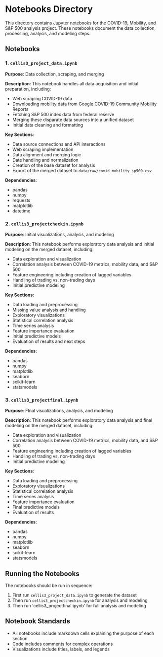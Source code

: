 # Notebooks Directory

This directory contains Jupyter notebooks for the COVID-19, Mobility, and S&P 500 analysis project. These notebooks document the data collection, processing, analysis, and modeling steps.

## Notebooks

### 1. `cellis3_project_data.ipynb`

**Purpose**: Data collection, scraping, and merging

**Description**: This notebook handles all data acquisition and initial preparation, including:
- Web scraping COVID-19 data 
- Downloading mobility data from Google COVID-19 Community Mobility Reports
- Fetching S&P 500 index data from federal reserve
- Merging these disparate data sources into a unified dataset
- Initial data cleaning and formatting

**Key Sections**:
- Data source connections and API interactions
- Web scraping implementation
- Data alignment and merging logic
- Date handling and normalization
- Creation of the base dataset for analysis
- Export of the merged dataset to `data/raw/covid_mobility_sp500.csv`

**Dependencies**:
- pandas
- numpy
- requests
- matplotlib
- datetime

### 2. `cellis3_projectcheckin.ipynb`

**Purpose**: Initial visualizations, analysis, and modeling

**Description**: This notebook performs exploratory data analysis and initial modeling on the merged dataset, including:
- Data exploration and visualization
- Correlation analysis between COVID-19 metrics, mobility data, and S&P 500
- Feature engineering including creation of lagged variables
- Handling of trading vs. non-trading days
- Initial predictive modeling

**Key Sections**:
- Data loading and preprocessing
- Missing value analysis and handling
- Exploratory visualizations
- Statistical correlation analysis
- Time series analysis
- Feature importance evaluation
- Initial predictive models
- Evaluation of results and next steps

**Dependencies**:
- pandas
- numpy
- matplotlib
- seaborn
- scikit-learn
- statsmodels

### 3. `cellis3_projectfinal.ipynb`

**Purpose**: FInal visualizations, analysis, and modeling

**Description**: This notebook performs exploratory data analysis and final modeling on the merged dataset, including:
- Data exploration and visualization
- Correlation analysis between COVID-19 metrics, mobility data, and S&P 500
- Feature engineering including creation of lagged variables
- Handling of trading vs. non-trading days
- Initial predictive modeling

**Key Sections**:
- Data loading and preprocessing
- Exploratory visualizations
- Statistical correlation analysis
- Time series analysis
- Feature importance evaluation
- Final predictive models
- Evaluation of results 

**Dependencies**:
- pandas
- numpy
- matplotlib
- seaborn
- scikit-learn
- statsmodels

## Running the Notebooks

The notebooks should be run in sequence:
1. First run `cellis3_project_data.ipynb` to generate the dataset
2. Then run `cellis3_projectcheckin.ipynb` for analysis and modeling
3. Then run 'cellis3_projectfinal.ipynb' for full analysis and modeling 

## Notebook Standards

- All notebooks include markdown cells explaining the purpose of each section
- Code includes comments for complex operations
- Visualizations include titles, labels, and legends
